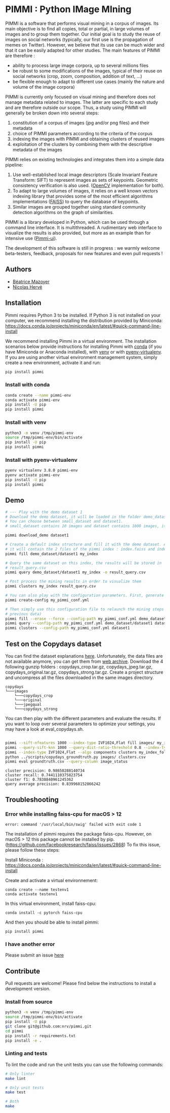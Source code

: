 # PIMMI : Python IMage MIning

PIMMI is a software that performs visual mining in a corpus of images. Its main objective is to find all copies,
total or partial, in large volumes of images and to group them together. Our initial goal is to study the reuse
of images on social networks (typically, our first use is the propagation of memes on Twitter). However, we believe
that its use can be much wider and that it can be easily adapted for other studies. The main features of PIMMI
are therefore :

- ability to process large image corpora, up to several millions files
- be robust to some modifications of the images, typical of their reuse on social networks (crop, zoom,
  composition, addition of text, ...)
- be flexible enough to adapt to different use cases (mainly the nature and volume of the image corpora)

PIMMI is currently only focused on visual mining and therefore does not manage metadata related to images.
The latter are specific to each study and are therefore outside our scope. Thus, a study using PIMMI
will generally be broken down into several steps:

1. constitution of a corpus of images (jpg and/or png files) and their metadata
2. choice of PIMMI parameters according to the criteria of the corpus
3. indexing the images with PIMMI and obtaining clusters of reused images
4. exploitation of the clusters by combining them with the descriptive metadata of the images

PIMMI relies on existing technologies and integrates them into a simple data pipeline:

1. Use well-established local image descriptors (Scale Invariant Feature Transform: SIFT) to represent images
   as sets of keypoints. Geometric consistency verification is also used. ([OpenCV](https://opencv.org/) implementation
   for both).
2. To adapt to large volumes of images, it relies on a well known vectors indexing library that provides some
   of the most efficient algorithms implementations ([FAISS](https://github.com/facebookresearch/faiss)) to query
   the database of keypoints.
3. Similar images are grouped together using standard community detection algorithms on the graph of similarities.

PIMMI is a library developed in Python, which can be used through a command line interface. It is multithreaded.
A rudimentary web interface to visualize the results is also provided, but more as an example than for
intensive use ([Pimmi-ui](https://github.com/nrv/pimmi-ui)).

The development of this software is still in progress : we warmly welcome beta-testers, feedback,
proposals for new features and even pull requests !

## Authors

- [Béatrice Mazoyer](https://bmaz.github.io/)
- [Nicolas Hervé](http://herve.name)

## Installation

Pimmi requires Python 3 to be installed. If Python 3 is not installed on your computer, we recommend installing the distribution provided by Miniconda: https://docs.conda.io/projects/miniconda/en/latest/#quick-command-line-install

We recommend installing Pimmi in a virtual environment. The installation scenarios below provide instructions for installing Pimmi with [conda](#install-with-conda) (if you have Miniconda or Anaconda installed), with [venv](#install-with-venv) or with [pyenv-virtualenv](#install-with-pyenv-virtualenv-and-pip). If you are using another virtual environment management system, simply create a new environment, activate it and run:

```bash
pip install pimmi
```

### Install with conda

```bash
conda create --name pimmi-env
conda activate pimmi-env
pip install -U pip
pip install pimmi
```

### Install with venv

```bash
python3 -m venv /tmp/pimmi-env
source /tmp/pimmi-env/bin/activate
pip install -U pip
pip install pimmi

```

### Install with pyenv-virtualenv

```bash
pyenv virtualenv 3.8.0 pimmi-env
pyenv activate pimmi-env
pip install -U pip
pip install pimmi
```

## Demo

```bash
# --- Play with the demo dataset 1
# Download the demo dataset, it will be loaded in the folder demo_dataset
# You can choose between small_dataset and dataset1.
# small_dataset contains 10 images and dataset contains 1000 images, it takes 2 minutes to be downloaded.

pimmi download_demo dataset1

# Create a default index structure and fill it with the demo dataset. A directory named my_index will be created,
# it will contain the 2 files of the pimmi index : index.faiss and index.meta
pimmi fill demo_dataset/dataset1 my_index

# Query the same dataset on this index, the results will be stored in
# result_query.csv
pimmi query demo_dataset/dataset1 my_index -o result_query.csv

# Post process the mining results in order to visualize them
pimmi clusters my_index result_query.csv

# You can also play with the configuration parameters. First, generate a default configuration file
pimmi create-config my_pimmi_conf.yml

# Then simply use this configuration file to relaunch the mining steps (erasing without prompt the
# previous data)
pimmi fill --erase --force --config-path my_pimmi_conf.yml demo_dataset/dataset1 dataset1
pimmi query --config-path my_pimmi_conf.yml demo_dataset/dataset1 dataset1
pimmi clusters --config-path my_pimmi_conf.yml dataset1
```

## Test on the Copydays dataset

You can find the dataset explanations [here](https://web.archive.org/web/20170325224315/https://lear.inrialpes.fr/people/jegou/data.php). Unfortunately, the data files are not available anymore, you can get them from [web archive](http://web.archive.org/web/20181015092553if_/http://pascal.inrialpes.fr/data/holidays/).
Download the 4 following gunzip folders : copydays_crop.tar.gz, copydays_jpeg.tar.gz, copydays_original.tar.gz, copydays_strong.tar.gz.
Create a project structure and uncompress all the files downloaded in the same images directory.

```
copydays
└───images
    └───copydays_crop
    └───original
    └───jpegqual
    └───copydays_strong
```

You can then play with the different parameters and evaluate the results. If you want to loop over several parameters to optimize your settings, you may have a look at eval_copydays.sh.

```bash

pimmi --sift-nfeatures 1000 --index-type IVF1024,Flat fill images/ my_index_folder
pimmi --query-sift-knn 1000 --query-dist-ratio-threshold 0.8 --index-type IVF1024,Flat query images my_index_folder -o result_query.csv
pimmi --index-type IVF1024,Flat --algo components clusters my_index_folder result_query.csv -o clusters.csv
python ../scripts/copydays_groundtruth.py images/ clusters.csv
pimmi eval groundtruth.csv --query-column image_status
```

```
cluster precision: 0.98650288140734
cluster recall: 0.7441110375823754
cluster f1: 0.7838840961245362
query average precision: 0.839968152866242
```

## Troubleshooting

### Error while installing faiss-cpu for macOS > 12

```
error: command '/usr/local/bin/swig' failed with exit code 1
```

The installation of pimmi requires the package faiss-cpu. However, on macOS > 12 this package cannot be installed by pip. (https://github.com/facebookresearch/faiss/issues/2868)
To fix this issue, please follow these steps:

Install Miniconda :
https://docs.conda.io/projects/miniconda/en/latest/#quick-command-line-install

Create and activate a virtual environnement:

```
conda create --name testenv1
conda activate testenv1
```

In this virtual environment, install faiss-cpu:

```
conda install -c pytorch faiss-cpu
```

And then you should be able to install pimmi:

```
pip install pimmi
```

### I have another error

Please submit an issue [here](https://github.com/nrv/pimmi/issues)

## Contribute

Pull requests are welcome! Please find below the instructions to install a development version.

### Install from source

```bash
python3 -m venv /tmp/pimmi-env
source /tmp/pimmi-env/bin/activate
pip install -U pip
git clone git@github.com:nrv/pimmi.git
cd pimmi
pip install -r requirements.txt
pip install -e .
```

### Linting and tests

To lint the code and run the unit tests you can use the following commands:

```bash
# Only linter
make lint

# Only unit tests
make test

# Both
make
```
